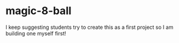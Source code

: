 # magic-8-ball
I keep suggesting students try to create this as a first project so I am building one myself first!
